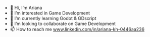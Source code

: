 - 👋 Hi, I’m Ariana
- 👀 I’m interested in Game Development
- 🌱 I’m currently learning Godot & GDscript
- 💞️ I’m looking to collaborate on Game Development
- 📫 How to reach me www.linkedin.com/in/ariana-kh-0446aa236 

<!---
arjaxa/arjaxa is a ✨ special ✨ repository because its `README.md` (this file) appears on your GitHub profile.
You can click the Preview link to take a look at your changes.
--->
